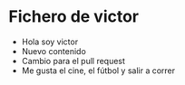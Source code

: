 # Fichero de victor

* Hola soy victor
* Nuevo contenido
* Cambio para el pull request
* Me gusta el cine, el fútbol y salir a correr
